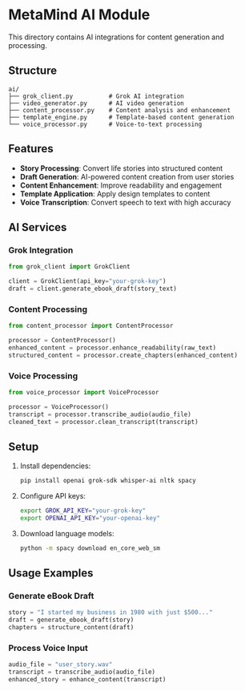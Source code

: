 
# MetaMind AI Module

This directory contains AI integrations for content generation and processing.

## Structure

```
ai/
├── grok_client.py          # Grok AI integration
├── video_generator.py      # AI video generation
├── content_processor.py    # Content analysis and enhancement
├── template_engine.py      # Template-based content generation
└── voice_processor.py      # Voice-to-text processing
```

## Features

- **Story Processing**: Convert life stories into structured content
- **Draft Generation**: AI-powered content creation from user stories
- **Content Enhancement**: Improve readability and engagement
- **Template Application**: Apply design templates to content
- **Voice Transcription**: Convert speech to text with high accuracy

## AI Services

### Grok Integration
```python
from grok_client import GrokClient

client = GrokClient(api_key="your-grok-key")
draft = client.generate_ebook_draft(story_text)
```

### Content Processing
```python
from content_processor import ContentProcessor

processor = ContentProcessor()
enhanced_content = processor.enhance_readability(raw_text)
structured_content = processor.create_chapters(enhanced_content)
```

### Voice Processing
```python
from voice_processor import VoiceProcessor

processor = VoiceProcessor()
transcript = processor.transcribe_audio(audio_file)
cleaned_text = processor.clean_transcript(transcript)
```

## Setup

1. Install dependencies:
   ```bash
   pip install openai grok-sdk whisper-ai nltk spacy
   ```

2. Configure API keys:
   ```bash
   export GROK_API_KEY="your-grok-key"
   export OPENAI_API_KEY="your-openai-key"
   ```

3. Download language models:
   ```bash
   python -m spacy download en_core_web_sm
   ```

## Usage Examples

### Generate eBook Draft
```python
story = "I started my business in 1980 with just $500..."
draft = generate_ebook_draft(story)
chapters = structure_content(draft)
```

### Process Voice Input
```python
audio_file = "user_story.wav"
transcript = transcribe_audio(audio_file)
enhanced_story = enhance_content(transcript)
```
